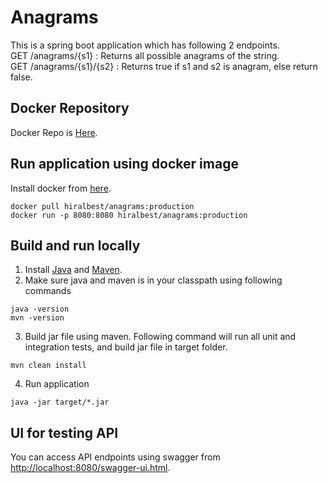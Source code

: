 
# Anagrams
This is a spring boot application which has following 2 endpoints.   
GET /anagrams/{s1} : Returns all possible anagrams of the string.   
GET /anagrams/{s1}/{s2} : Returns true if s1 and s2 is anagram, else return false.   

## Docker Repository
Docker Repo is [Here](https://hub.docker.com/r/hiralbest/anagrams).

## Run application using docker image
Install docker from [here](https://www.docker.com/). 
```
docker pull hiralbest/anagrams:production
docker run -p 8080:8080 hiralbest/anagrams:production
```

## Build and run locally
1. Install [Java](https://www.java.com/en/download/) and [Maven](https://maven.apache.org/).   
2. Make sure java and maven is in your classpath using following commands
```
java -version
mvn -version
```
3. Build jar file using maven. Following command will run all unit and integration tests, and build jar file in target folder.
```
mvn clean install
```
4. Run application
```
java -jar target/*.jar
```

## UI for testing API
You can access API endpoints using swagger from [http://localhost:8080/swagger-ui.html](http://localhost:8080/swagger-ui.html).

